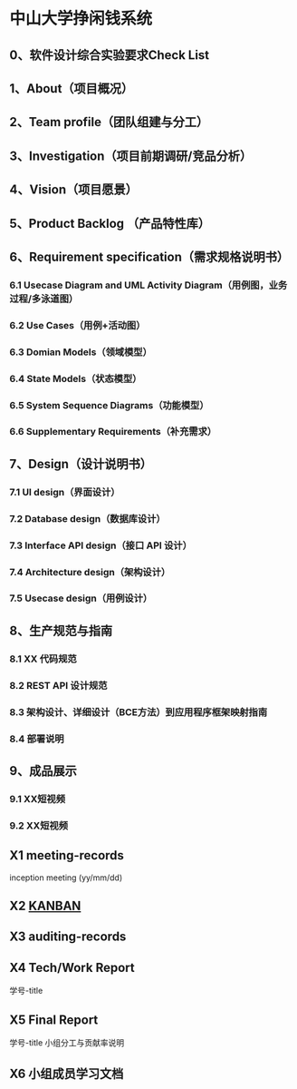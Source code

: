 # 中山大学挣闲钱系统
## 0、软件设计综合实验要求Check List
## 1、About（项目概况）
## 2、Team profile（团队组建与分工）
## 3、Investigation（项目前期调研/竞品分析）
## 4、Vision（项目愿景）
## 5、Product Backlog （产品特性库）
## 6、Requirement specification（需求规格说明书）
### 6.1 Usecase Diagram and UML Activity Diagram（用例图，业务过程/多泳道图）
### 6.2 Use Cases（用例+活动图）
### 6.3 Domian Models（领域模型）
### 6.4 State Models（状态模型）
### 6.5 System Sequence Diagrams（功能模型）
### 6.6 Supplementary Requirements（补充需求）
## 7、Design（设计说明书）
### 7.1 UI design（界面设计）
### 7.2 Database design（数据库设计）
### 7.3 Interface API design（接口 API 设计）
### 7.4 Architecture design（架构设计）
### 7.5 Usecase design（用例设计）
## 8、生产规范与指南
### 8.1 XX 代码规范
### 8.2 REST API 设计规范
### 8.3 架构设计、详细设计（BCE方法）到应用程序框架映射指南
### 8.4 部署说明
## 9、成品展示
### 9.1 XX短视频
### 9.2 XX短视频

## X1 meeting-records
inception meeting (yy/mm/dd)
## X2 [KANBAN](https://github.com/sysu-change/sysu-change/projects)
## X3 auditing-records
## X4 Tech/Work Report
学号-title
## X5 Final Report
学号-title
小组分工与贡献率说明
## X6 小组成员学习文档
